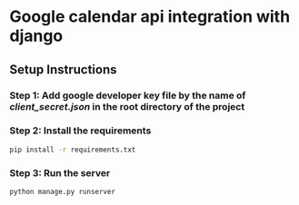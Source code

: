 # Google calendar api integration with django
## Setup Instructions
### Step 1: Add google developer key file by the name of *client_secret.json* in the root directory of the project
### Step 2: Install the requirements
```bash
pip install -r requirements.txt
```

### Step 3: Run the server
```bash
python manage.py runserver
```